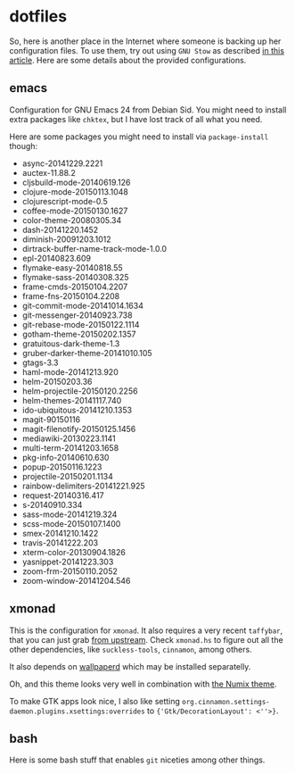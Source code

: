 dotfiles
========

So, here is another place in the Internet where someone is backing up
her configuration files.  To use them, try out using `GNU Stow` as
described [in this
article](http://brandon.invergo.net/news/2012-05-26-using-gnu-stow-to-manage-your-dotfiles.html).
Here are some details about the provided configurations.

emacs
-----

Configuration for GNU Emacs 24 from Debian Sid.  You might need to
install extra packages like `chktex`, but I have lost track of all
what you need.

Here are some packages you might need to install via `package-install`
though:

  *  async-20141229.2221
  *  auctex-11.88.2
  *  cljsbuild-mode-20140619.126
  *  clojure-mode-20150113.1048
  *  clojurescript-mode-0.5
  *  coffee-mode-20150130.1627
  *  color-theme-20080305.34
  *  dash-20141220.1452
  *  diminish-20091203.1012
  *  dirtrack-buffer-name-track-mode-1.0.0
  *  epl-20140823.609
  *  flymake-easy-20140818.55
  *  flymake-sass-20140308.325
  *  frame-cmds-20150104.2207
  *  frame-fns-20150104.2208
  *  git-commit-mode-20141014.1634
  *  git-messenger-20140923.738
  *  git-rebase-mode-20150122.1114
  *  gotham-theme-20150202.1357
  *  gratuitous-dark-theme-1.3
  *  gruber-darker-theme-20141010.105
  *  gtags-3.3
  *  haml-mode-20141213.920
  *  helm-20150203.36
  *  helm-projectile-20150120.2256
  *  helm-themes-20141117.740
  *  ido-ubiquitous-20141210.1353
  *  magit-90150116
  *  magit-filenotify-20150125.1456
  *  mediawiki-20130223.1141
  *  multi-term-20141203.1658
  *  pkg-info-20140610.630
  *  popup-20150116.1223
  *  projectile-20150201.1134
  *  rainbow-delimiters-20141221.925
  *  request-20140316.417
  *  s-20140910.334
  *  sass-mode-20141219.324
  *  scss-mode-20150107.1400
  *  smex-20141210.1422
  *  travis-20141222.203
  *  xterm-color-20130904.1826
  *  yasnippet-20141223.303
  *  zoom-frm-20150110.2052
  *  zoom-window-20141204.546

xmonad
------

This is the configuration for `xmonad`.  It also requires a very
recent `taffybar`, that you can just grab [from
upstream](https://github.com/travitch/taffybar).  Check `xmonad.hs` to
figure out all the other dependencies, like `suckless-tools`,
`cinnamon`, among others.

It also depends on
[wallpaperd](https://projects.pekdon.net/projects/wallpaperd) which
may be installed separatelly.

Oh, and this theme looks very well in combination with [the Numix
theme](https://numixproject.org/).

To make GTK apps look nice, I also like setting
`org.cinnamon.settings-daemon.plugins.xsettings:overrides` to
`{'Gtk/DecorationLayout': <''>}`.

bash
----

Here is some bash stuff that enables `git` niceties among other
things.
